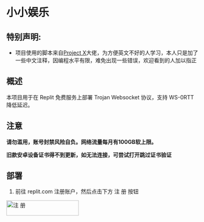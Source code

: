 # 小小娱乐

## 特别声明:

- 项目使用的脚本来自[Project X](https://github.com/XTLS/Xray-core)大佬，为方便英文不好的人学习，本人只是加了一些中文注释，因编程水平有限，难免出现一些错误，欢迎看到的人加以指正

## 概述

本项目用于在 Replit 免费服务上部署 Trojan Websocket 协议，支持 WS-0RTT 降低延迟。

## 注意

 **请勿滥用，账号封禁风险自负。网络流量每月有100GB软上限。**
 
 **旧款安卓设备证书得不到更新，如无法连接，可尝试打开跳过证书验证**

## 部署
 
1. 前往 replit.com 注册账户，然后点击下方 注  册 按钮

<a href="https://repl.it/">
  <img alt="注  册" src="https://repl.it/badge/github/andbruibm/reader-replit" style="height: 40px; width: 190px;" />
</a>


### 



### 


